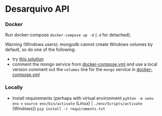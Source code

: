 # Desarquivo API

### Docker
Run docker-compose `docker-compose up -d` (`-d` for detached). 

Warning (Windows users): mongodb cannot create Windows volumes by default, so do one of the following:
* try [this solution](https://github.com/docker/for-win/issues/138#issuecomment-252969537)
* comment the mongo service from [docker-compose.yml](docker-compose.yml) and use a local version
   comment out the `volumes` line for the `mongo` service in [docker-compose.yml](docker-compose.yml)

### Locally
* Install requirements (perhaps with virtual environment `pyhton -m venv env` + `source env/bin/activate` (Linux) | `./env/Scripts/activate` (Windows)) `pip install -r requirements.txt`